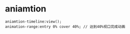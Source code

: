 # aniamtion



```
aniamtion-timeline:view();
animation-range:entry 0% cover 40%; // 达到40%视口完成动画
```


